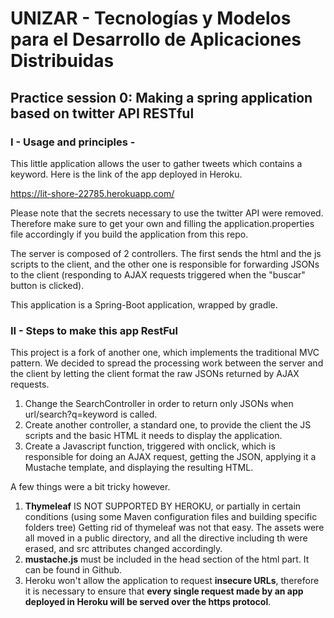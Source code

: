 UNIZAR - Tecnologías y Modelos para el Desarrollo de Aplicaciones Distribuidas
==============================================================================

Practice session 0: Making a spring application based on twitter API RESTful
----------------------------------------------------------------------------
 
### I - Usage and principles -
 
This little application allows the user to gather tweets which contains a keyword.
Here is the link of the app deployed in Heroku.

https://lit-shore-22785.herokuapp.com/

Please note that the secrets necessary to use the twitter API were removed. Therefore make sure to get your own and filling the application.properties file accordingly if you build the application from this repo.

The server is composed of 2 controllers. The first sends the html and the js scripts to the client, and the other one is responsible for forwarding JSONs to the client (responding to AJAX requests triggered when the "buscar" button is clicked).

This application is a Spring-Boot application, wrapped by gradle.

### II - Steps to make this app RestFul

This project is a fork of another one, which implements the traditional MVC pattern. We decided to spread the processing work between the server and the client by letting the client format the raw JSONs returned by AJAX requests.

  1. Change the SearchController in order to return only JSONs when url/search?q=keyword is called.
  2. Create another controller, a standard one, to provide the client the JS scripts and the basic HTML it needs to display the application.
  3. Create a Javascript function, triggered with onclick, which is responsible for doing an AJAX request, getting the JSON, applying it a Mustache template, and displaying the resulting HTML.

A few things were a bit tricky however.
 
  1. **Thymeleaf** IS NOT SUPPORTED BY HEROKU, or partially in certain conditions (using some Maven configuration files and building specific folders tree)
Getting rid of thymeleaf was not that easy. The assets were all moved in a public directory, and all the directive including th were erased, and src attributes changed accordingly.
  2. **mustache.js** must be included in the head section of the html part. It can be found in Github.
  3. Heroku won't allow the application to request **insecure URLs**, therefore it is necessary to ensure that **every single request made by an app deployed in Heroku will be served over the https protocol**.



